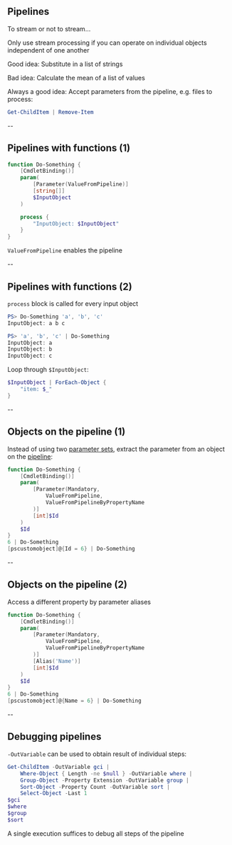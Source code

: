 <!-- .slide: id="pipelines" -->

## Pipelines

To stream or not to stream...

Only use stream processing if you can operate on individual objects independent of one another

Good idea: Substitute in a list of strings

Bad idea: Calculate the mean of a list of values

Always a good idea: Accept parameters from the pipeline, e.g. files to process:

```powershell
Get-ChildItem | Remove-Item
```

--

<!-- .slide: id="pipeline_functions" -->

## Pipelines with functions (1)

```powershell
function Do-Something {
    [CmdletBinding()]
    param(
        [Parameter(ValueFromPipeline)]
        [string[]]
        $InputObject
    )

    process {
        "InputObject: $InputObject"
    }
}
```

`ValueFromPipeline` enables the pipeline

--

## Pipelines with functions (2)

`process` block is called for every input object

```powershell
PS> Do-Something 'a', 'b', 'c'
InputObject: a b c

PS> 'a', 'b', 'c' | Do-Something
InputObject: a
InputObject: b
InputObject: c
```

Loop through `$InputObject`:

```powershell
$InputObject | ForEach-Object {
    "item: $_"
}
```

--

<!-- .slide: id="ByProperty" -->

## Objects on the pipeline (1)

Instead of using two [parameter sets](#/parameter_sets), extract the parameter from an object on the [pipeline](#/pipelines):

```powershell
function Do-Something {
    [CmdletBinding()]
    param(
        [Parameter(Mandatory,
            ValueFromPipeline,
            ValueFromPipelineByPropertyName
        )]
        [int]$Id
    )
    $Id
}
6 | Do-Something
[pscustomobject]@{Id = 6} | Do-Something
```

--

## Objects on the pipeline (2)

Access a different property by parameter aliases

```powershell
function Do-Something {
    [CmdletBinding()]
    param(
        [Parameter(Mandatory,
            ValueFromPipeline,
            ValueFromPipelineByPropertyName
        )]
        [Alias('Name')]
        [int]$Id
    )
    $Id
}
6 | Do-Something
[pscustomobject]@{Name = 6} | Do-Something
```

--

<!-- .slide: id="debugging_pipelines" -->

## Debugging pipelines

`-OutVariable` can be used to obtain result of individual steps:

```powershell
Get-ChildItem -OutVariable gci |
    Where-Object { Length -ne $null } -OutVariable where |
    Group-Object -Property Extension -OutVariable group |
    Sort-Object -Property Count -OutVariable sort |
    Select-Object -Last 1
$gci
$where
$group
$sort
```

A single execution suffices to debug all steps of the pipeline
